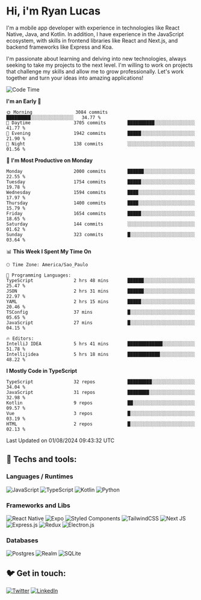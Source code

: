 # Hi, i'm Ryan Lucas

I'm a mobile app developer with experience in technologies like React Native, Java, and Kotlin.
In addition, I have experience in the JavaScript ecosystem, with skills in frontend libraries like React and Next.js, and backend frameworks like Express and Koa.

I'm passionate about learning and delving into new technologies, always seeking to take my projects to the next level. I'm willing to work on projects that challenge my skills and allow me to grow professionally. Let's work together and turn your ideas into amazing applications!


<!--START_SECTION:waka-->
![Code Time](http://img.shields.io/badge/Code%20Time-468%20hrs%2022%20mins-blue)

**I'm an Early 🐤** 

```text
🌞 Morning                3084 commits        █████████░░░░░░░░░░░░░░░░   34.77 % 
🌆 Daytime                3705 commits        ██████████░░░░░░░░░░░░░░░   41.77 % 
🌃 Evening                1942 commits        █████░░░░░░░░░░░░░░░░░░░░   21.90 % 
🌙 Night                  138 commits         ░░░░░░░░░░░░░░░░░░░░░░░░░   01.56 % 
```
📅 **I'm Most Productive on Monday** 

```text
Monday                   2000 commits        ██████░░░░░░░░░░░░░░░░░░░   22.55 % 
Tuesday                  1754 commits        █████░░░░░░░░░░░░░░░░░░░░   19.78 % 
Wednesday                1594 commits        ████░░░░░░░░░░░░░░░░░░░░░   17.97 % 
Thursday                 1400 commits        ████░░░░░░░░░░░░░░░░░░░░░   15.79 % 
Friday                   1654 commits        █████░░░░░░░░░░░░░░░░░░░░   18.65 % 
Saturday                 144 commits         ░░░░░░░░░░░░░░░░░░░░░░░░░   01.62 % 
Sunday                   323 commits         █░░░░░░░░░░░░░░░░░░░░░░░░   03.64 % 
```


📊 **This Week I Spent My Time On** 

```text
🕑︎ Time Zone: America/Sao_Paulo

💬 Programming Languages: 
TypeScript               2 hrs 48 mins       ██████░░░░░░░░░░░░░░░░░░░   25.47 % 
JSON                     2 hrs 31 mins       ██████░░░░░░░░░░░░░░░░░░░   22.97 % 
YAML                     2 hrs 15 mins       █████░░░░░░░░░░░░░░░░░░░░   20.46 % 
TSConfig                 37 mins             █░░░░░░░░░░░░░░░░░░░░░░░░   05.65 % 
JavaScript               27 mins             █░░░░░░░░░░░░░░░░░░░░░░░░   04.15 % 

🔥 Editors: 
IntelliJ IDEA            5 hrs 41 mins       █████████████░░░░░░░░░░░░   51.78 % 
Intellijidea             5 hrs 18 mins       ████████████░░░░░░░░░░░░░   48.22 % 
```

**I Mostly Code in TypeScript** 

```text
TypeScript               32 repos            █████████░░░░░░░░░░░░░░░░   34.04 % 
JavaScript               31 repos            ████████░░░░░░░░░░░░░░░░░   32.98 % 
Kotlin                   9 repos             ██░░░░░░░░░░░░░░░░░░░░░░░   09.57 % 
Vue                      3 repos             █░░░░░░░░░░░░░░░░░░░░░░░░   03.19 % 
HTML                     2 repos             █░░░░░░░░░░░░░░░░░░░░░░░░   02.13 % 
```




 Last Updated on 01/08/2024 09:43:32 UTC
<!--END_SECTION:waka-->

## 🔧 Techs and tools: 

### Languages / Runtimes
![JavaScript](https://img.shields.io/badge/javascript-%23323330.svg?style=for-the-badge&logo=javascript&logoColor=%23F7DF1E)
![TypeScript](https://img.shields.io/badge/typescript-%23007ACC.svg?style=for-the-badge&logo=typescript&logoColor=white)
![Kotlin](https://img.shields.io/badge/kotlin-%230095D5.svg?style=for-the-badge&logo=kotlin&logoColor=white) ![Python](https://img.shields.io/badge/python-3670A0?style=for-the-badge&logo=python&logoColor=ffdd54)

### Frameworks and Libs
![React Native](https://img.shields.io/badge/react_native-%2320232a.svg?style=for-the-badge&logo=react&logoColor=%2361DAFB)
![Expo](https://img.shields.io/badge/expo-1C1E24?style=for-the-badge&logo=expo&logoColor=#D04A37)
![Styled Components](https://img.shields.io/badge/styled--components-DB7093?style=for-the-badge&logo=styled-components&logoColor=white)
![TailwindCSS](https://img.shields.io/badge/tailwindcss-%2338B2AC.svg?style=for-the-badge&logo=tailwind-css&logoColor=white)
![Next JS](https://img.shields.io/badge/Next-black?style=for-the-badge&logo=next.js&logoColor=white)
![Express.js](https://img.shields.io/badge/express.js-%23404d59.svg?style=for-the-badge&logo=express&logoColor=%2361DAFB)
![Redux](https://img.shields.io/badge/redux-%23593d88.svg?style=for-the-badge&logo=redux&logoColor=white)
![Electron.js](https://img.shields.io/badge/Electron-191970?style=for-the-badge&logo=Electron&logoColor=white)

### Databases
![Postgres](https://img.shields.io/badge/postgres-%23316192.svg?style=for-the-badge&logo=postgresql&logoColor=white)
![Realm](https://img.shields.io/badge/Realm-39477F?style=for-the-badge&logo=realm&logoColor=white)
![SQLite](https://img.shields.io/badge/sqlite-%2307405e.svg?style=for-the-badge&logo=sqlite&logoColor=white)

## 🐦 Get in touch:

[![Twitter](https://img.shields.io/badge/Twitter-%231DA1F2.svg?style=for-the-badge&logo=Twitter&logoColor=white)](https://twitter.com/ryangst_)
[![LinkedIn](https://img.shields.io/badge/linkedin-%230077B5.svg?style=for-the-badge&logo=linkedin&logoColor=white)](https://www.linkedin.com/in/ryan-lucas-machado/)
